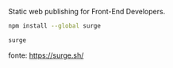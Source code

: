 Static web publishing
for Front-End Developers.

```bash
npm install --global surge

surge
```

fonte: https://surge.sh/
